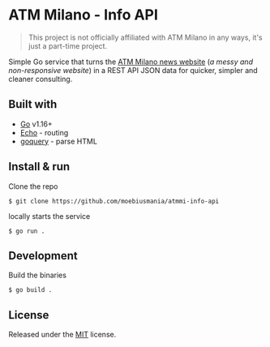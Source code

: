 # ATM Milano - Info API

> This project is not officially affiliated with ATM Milano in any ways, it's just a part-time project.

Simple Go service that turns the [ATM Milano news website](https://www.atm.it/it/AtmNews/Pagine/default.aspx) (*a messy and non-responsive website*) in a REST API JSON data for quicker, simpler and cleaner consulting.

## Built with
* [Go](https://golang.org/) v1.16+
* [Echo](https://echo.labstack.com/) - routing
* [goquery](https://pkg.go.dev/github.com/PuerkitoBio/goquery) - parse HTML

## Install & run
Clone the repo
```
$ git clone https://github.com/moebiusmania/atmmi-info-api
```

locally starts the service
```
$ go run .
```

## Development
Build the binaries
```
$ go build .
```


## License
Released under the [MIT](LICENSE) license.